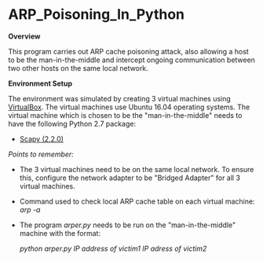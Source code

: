 # ARP_Poisoning_In_Python

**Overview**

This program carries out ARP cache poisoning attack, also allowing a host to be the man-in-the-middle and intercept ongoing communication between two other hosts on the same local network.

**Environment Setup**

The environment was simulated by creating 3 virtual machines using [VirtualBox](https://www.virtualbox.org/wiki/VirtualBox). The virtual machines use Ubuntu 16.04 operating systems.
The virtual machine which is chosen to be the "man-in-the-middle" needs to have the following Python 2.7 package:

* [Scapy (2.2.0)](http://www.secdev.org/projects/scapy/doc/installation.html)

*Points to remember:*

* The 3 virtual machines need to be on the same local network. To ensure this, configure the network adapter to be "Bridged Adapter" for all 3 virtual machines.
* Command used to check local ARP cache table on each virtual machine: *arp -a*
* The program *arper.py* needs to be run on the "man-in-the-middle" machine with the format: 

  *python arper.py IP address of victim1 IP adress of victim2*
